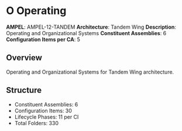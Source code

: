 # O Operating

**AMPEL**: AMPEL-12-TANDEM
**Architecture**: Tandem Wing
**Description**: Operating and Organizational Systems
**Constituent Assemblies**: 6
**Configuration Items per CA**: 5

## Overview
Operating and Organizational Systems for Tandem Wing architecture.

## Structure
- Constituent Assemblies: 6
- Configuration Items: 30
- Lifecycle Phases: 11 per CI
- Total Folders: 330

